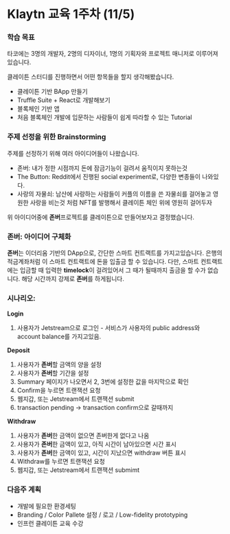 # Klaytn 교육 1주차 (11/5)

### 학습 목표

타코에는 3명의 개발자, 2명의 디자이너, 1명의 기획자와 프로젝트 매니저로 이루어져있습니다.

클레이튼 스터디를 진행하면서 어떤 항목들을 할지 생각해봤습니다.
- 클레이튼 기반 BApp 만들기
- Truffle Suite + React로 개발해보기
- 블록체인 기반 앱 
- 처음 블록체인 개발에 입문하는 사람들이 쉽게 따라할 수 있는 Tutorial 


### 주제 선정을 위한 Brainstorming

주제를 선정하기 위해 여러 아이디어들이 나왔습니다.
- 존버: 내가 정한 시점까지 돈에 잠금기능이 걸려서 움직이지 못하는것
- The Button: Reddit에서 진행된 social experiment로, 다양한 변종들이 나와있다.
- 사랑의 자물쇠: 남산에 사랑하는 사람들이 커플의 이름을 쓴 자물쇠를 걸어놓고 영원한 사랑을 비는것 처럼 NFT를 발행해서 클레이튼 체인 위에 영원히 걸어두자

위 아이디어중에 **존버**프로젝트를 클레이튼으로 만들어보자고 결정했습니다.


### 존버: 아이디어 구체화

**존버**는 이더리움 기반의 DApp으로, 간단한 스마트 컨트랙트를 가지고있습니다.
은행의 적금계좌처럼 이 스마트 컨트랙트에 돈을 입출금 할 수 있습니다.
다만, 스마트 컨트랙트에는 입금할 때 입력한 **timelock**이 걸려있어서 그 때가 될때까지 출금을 할 수가 없습니다.
해당 시간까지 강제로 **존버**를 하게됩니다.


### 시나리오: 
**Login**
1. 사용자가 Jetstream으로 로그인 - 서비스가 사용자의 public address와 account balance를 가지고있음.

**Deposit**
1. 사용자가 **존버**할 금액의 양을 설정
2. 사용자가 **존버**할 기간을 설정
3. Summary 페이지가 나오면서 2, 3번에 설정한 값을 마지막으로 확인
4. Confirm을 누르면 트랜잭션 요청
5. 웹지갑, 또는 Jetstream에서 트랜잭션 submit
6. transaction pending -> transaction confirm으로 갈때까지 

**Withdraw**
1. 사용자가 **존버**한 금액이 없으면 존버한게 없다고 나옴
2. 사용자가 **존버**한 금액이 있고, 아직 시간이 남아있으면 시간 표시
3. 사용자가 **존버**한 금액이 있고, 시간이 지났으면 withdraw 버튼 표시
4. Withdraw를 누르면 트랜잭션 요청
5. 웹지갑, 또는 Jetstream에서 트랜잭션 submimt


### 다음주 계획
- 개발에 필요한 환경세팅
- Branding / Color Pallete 설정 / 로고 / Low-fidelity prototyping
- 인프런 클레이튼 교육 수강
